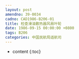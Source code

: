 ```yaml
---
layout: post
amendno: 39-0034
cadno: CAD1986-B206-01
title: 检查滑油散热器风扇叶轮
date: 1986-09-15 00:00:00 +0800
tags: B206
categories: 中国民航局适航司
---
```


* content
{:toc}


